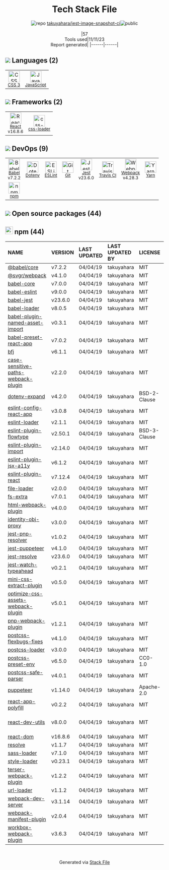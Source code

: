 <!--
--- Readme.md Snippet without images Start ---
## Tech Stack
takuyahara/jest-image-snapshot-ci is built on the following main stack:
- [Jest](http://facebook.github.io/jest/) – Javascript Testing Framework
- [React](https://reactjs.org/) – Javascript UI Libraries
- [JavaScript](https://developer.mozilla.org/en-US/docs/Web/JavaScript) – Languages
- [Webpack](http://webpack.js.org) – JS Build Tools / JS Task Runners
- [Babel](http://babeljs.io/) – JavaScript Compilers
- [ESLint](http://eslint.org/) – Code Review
- [Yarn](https://yarnpkg.com/) – Front End Package Manager
- [css-loader](https://github.com/webpack-contrib/css-loader) – CSS Pre-processors / Extensions
- [Travis CI](http://travis-ci.com/) – Continuous Integration

Full tech stack [here](/techstack.md)
--- Readme.md Snippet without images End ---

--- Readme.md Snippet with images Start ---
## Tech Stack
takuyahara/jest-image-snapshot-ci is built on the following main stack:
- <img width='25' height='25' src='https://img.stackshare.io/service/830/jest.png' alt='Jest'/> [Jest](http://facebook.github.io/jest/) – Javascript Testing Framework
- <img width='25' height='25' src='https://img.stackshare.io/service/1020/OYIaJ1KK.png' alt='React'/> [React](https://reactjs.org/) – Javascript UI Libraries
- <img width='25' height='25' src='https://img.stackshare.io/service/1209/javascript.jpeg' alt='JavaScript'/> [JavaScript](https://developer.mozilla.org/en-US/docs/Web/JavaScript) – Languages
- <img width='25' height='25' src='https://img.stackshare.io/service/1682/IMG_4636.PNG' alt='Webpack'/> [Webpack](http://webpack.js.org) – JS Build Tools / JS Task Runners
- <img width='25' height='25' src='https://img.stackshare.io/service/2739/-1wfGjNw.png' alt='Babel'/> [Babel](http://babeljs.io/) – JavaScript Compilers
- <img width='25' height='25' src='https://img.stackshare.io/service/3337/Q4L7Jncy.jpg' alt='ESLint'/> [ESLint](http://eslint.org/) – Code Review
- <img width='25' height='25' src='https://img.stackshare.io/service/5848/44mC-kJ3.jpg' alt='Yarn'/> [Yarn](https://yarnpkg.com/) – Front End Package Manager
- <img width='25' height='25' src='https://img.stackshare.io/service/8074/default_d2b16fd6997fb2e164de645a34f9b8d5a880d999.png' alt='css-loader'/> [css-loader](https://github.com/webpack-contrib/css-loader) – CSS Pre-processors / Extensions
- <img width='25' height='25' src='https://img.stackshare.io/service/460/Lu6cGu0z_400x400.png' alt='Travis CI'/> [Travis CI](http://travis-ci.com/) – Continuous Integration

Full tech stack [here](/techstack.md)
--- Readme.md Snippet with images End ---
-->
<div align="center">

# Tech Stack File
![](https://img.stackshare.io/repo.svg "repo") [takuyahara/jest-image-snapshot-ci](https://github.com/takuyahara/jest-image-snapshot-ci)![](https://img.stackshare.io/public_badge.svg "public")
<br/><br/>
|57<br/>Tools used|11/11/23 <br/>Report generated|
|------|------|
</div>

## <img src='https://img.stackshare.io/languages.svg'/> Languages (2)
<table><tr>
  <td align='center'>
  <img width='36' height='36' src='https://img.stackshare.io/service/6727/css.png' alt='CSS 3'>
  <br>
  <sub><a href="https://developer.mozilla.org/en-US/docs/Web/CSS/CSS3">CSS 3</a></sub>
  <br>
  <sub></sub>
</td>

<td align='center'>
  <img width='36' height='36' src='https://img.stackshare.io/service/1209/javascript.jpeg' alt='JavaScript'>
  <br>
  <sub><a href="https://developer.mozilla.org/en-US/docs/Web/JavaScript">JavaScript</a></sub>
  <br>
  <sub></sub>
</td>

</tr>
</table>

## <img src='https://img.stackshare.io/frameworks.svg'/> Frameworks (2)
<table><tr>
  <td align='center'>
  <img width='36' height='36' src='https://img.stackshare.io/service/1020/OYIaJ1KK.png' alt='React'>
  <br>
  <sub><a href="https://reactjs.org/">React</a></sub>
  <br>
  <sub>v16.8.6</sub>
</td>

<td align='center'>
  <img width='36' height='36' src='https://img.stackshare.io/service/8074/default_d2b16fd6997fb2e164de645a34f9b8d5a880d999.png' alt='css-loader'>
  <br>
  <sub><a href="https://github.com/webpack-contrib/css-loader">css-loader</a></sub>
  <br>
  <sub></sub>
</td>

</tr>
</table>

## <img src='https://img.stackshare.io/devops.svg'/> DevOps (9)
<table><tr>
  <td align='center'>
  <img width='36' height='36' src='https://img.stackshare.io/service/2739/-1wfGjNw.png' alt='Babel'>
  <br>
  <sub><a href="http://babeljs.io/">Babel</a></sub>
  <br>
  <sub>v7.2.2</sub>
</td>

<td align='center'>
  <img width='36' height='36' src='https://img.stackshare.io/service/8067/default_90dcb1286af7685c68df319c764b80704df1155b.png' alt='Dotenv'>
  <br>
  <sub><a href="https://github.com/motdotla/dotenv">Dotenv</a></sub>
  <br>
  <sub></sub>
</td>

<td align='center'>
  <img width='36' height='36' src='https://img.stackshare.io/service/3337/Q4L7Jncy.jpg' alt='ESLint'>
  <br>
  <sub><a href="http://eslint.org/">ESLint</a></sub>
  <br>
  <sub></sub>
</td>

<td align='center'>
  <img width='36' height='36' src='https://img.stackshare.io/service/1046/git.png' alt='Git'>
  <br>
  <sub><a href="http://git-scm.com/">Git</a></sub>
  <br>
  <sub></sub>
</td>

<td align='center'>
  <img width='36' height='36' src='https://img.stackshare.io/service/830/jest.png' alt='Jest'>
  <br>
  <sub><a href="http://facebook.github.io/jest/">Jest</a></sub>
  <br>
  <sub>v23.6.0</sub>
</td>

<td align='center'>
  <img width='36' height='36' src='https://img.stackshare.io/service/460/Lu6cGu0z_400x400.png' alt='Travis CI'>
  <br>
  <sub><a href="http://travis-ci.com/">Travis CI</a></sub>
  <br>
  <sub></sub>
</td>

<td align='center'>
  <img width='36' height='36' src='https://img.stackshare.io/service/1682/IMG_4636.PNG' alt='Webpack'>
  <br>
  <sub><a href="http://webpack.js.org">Webpack</a></sub>
  <br>
  <sub>v4.28.3</sub>
</td>

<td align='center'>
  <img width='36' height='36' src='https://img.stackshare.io/service/5848/44mC-kJ3.jpg' alt='Yarn'>
  <br>
  <sub><a href="https://yarnpkg.com/">Yarn</a></sub>
  <br>
  <sub></sub>
</td>

</tr>
<tr>
  <td align='center'>
  <img width='36' height='36' src='https://img.stackshare.io/service/1120/lejvzrnlpb308aftn31u.png' alt='npm'>
  <br>
  <sub><a href="https://www.npmjs.com/">npm</a></sub>
  <br>
  <sub></sub>
</td>

</tr>
</table>


## <img src='https://img.stackshare.io/group.svg' /> Open source packages (44)</h2>

## <img width='24' height='24' src='https://img.stackshare.io/service/1120/lejvzrnlpb308aftn31u.png'/> npm (44)

|NAME|VERSION|LAST UPDATED|LAST UPDATED BY|LICENSE|VULNERABILITIES|
|:------|:------|:------|:------|:------|:------|
|[@babel/core](https://www.npmjs.com/@babel/core)|v7.2.2|04/04/19|takuyahara |MIT|N/A|
|[@svgr/webpack](https://www.npmjs.com/@svgr/webpack)|v4.1.0|04/04/19|takuyahara |MIT|N/A|
|[babel-core](https://www.npmjs.com/babel-core)|v7.0.0|04/04/19|takuyahara |MIT|N/A|
|[babel-eslint](https://www.npmjs.com/babel-eslint)|v9.0.0|04/04/19|takuyahara |MIT|N/A|
|[babel-jest](https://www.npmjs.com/babel-jest)|v23.6.0|04/04/19|takuyahara |MIT|N/A|
|[babel-loader](https://www.npmjs.com/babel-loader)|v8.0.5|04/04/19|takuyahara |MIT|N/A|
|[babel-plugin-named-asset-import](https://www.npmjs.com/babel-plugin-named-asset-import)|v0.3.1|04/04/19|takuyahara |MIT|N/A|
|[babel-preset-react-app](https://www.npmjs.com/babel-preset-react-app)|v7.0.2|04/04/19|takuyahara |MIT|N/A|
|[bfj](https://www.npmjs.com/bfj)|v6.1.1|04/04/19|takuyahara |MIT|N/A|
|[case-sensitive-paths-webpack-plugin](https://www.npmjs.com/case-sensitive-paths-webpack-plugin)|v2.2.0|04/04/19|takuyahara |MIT|N/A|
|[dotenv-expand](https://www.npmjs.com/dotenv-expand)|v4.2.0|04/04/19|takuyahara |BSD-2-Clause|N/A|
|[eslint-config-react-app](https://www.npmjs.com/eslint-config-react-app)|v3.0.8|04/04/19|takuyahara |MIT|N/A|
|[eslint-loader](https://www.npmjs.com/eslint-loader)|v2.1.1|04/04/19|takuyahara |MIT|N/A|
|[eslint-plugin-flowtype](https://www.npmjs.com/eslint-plugin-flowtype)|v2.50.1|04/04/19|takuyahara |BSD-3-Clause|N/A|
|[eslint-plugin-import](https://www.npmjs.com/eslint-plugin-import)|v2.14.0|04/04/19|takuyahara |MIT|N/A|
|[eslint-plugin-jsx-a11y](https://www.npmjs.com/eslint-plugin-jsx-a11y)|v6.1.2|04/04/19|takuyahara |MIT|N/A|
|[eslint-plugin-react](https://www.npmjs.com/eslint-plugin-react)|v7.12.4|04/04/19|takuyahara |MIT|N/A|
|[file-loader](https://www.npmjs.com/file-loader)|v2.0.0|04/04/19|takuyahara |MIT|N/A|
|[fs-extra](https://www.npmjs.com/fs-extra)|v7.0.1|04/04/19|takuyahara |MIT|N/A|
|[html-webpack-plugin](https://www.npmjs.com/html-webpack-plugin)|v4.0.0|04/04/19|takuyahara |MIT|N/A|
|[identity-obj-proxy](https://www.npmjs.com/identity-obj-proxy)|v3.0.0|04/04/19|takuyahara |MIT|N/A|
|[jest-pnp-resolver](https://www.npmjs.com/jest-pnp-resolver)|v1.0.2|04/04/19|takuyahara |MIT|N/A|
|[jest-puppeteer](https://www.npmjs.com/jest-puppeteer)|v4.1.0|04/04/19|takuyahara |MIT|N/A|
|[jest-resolve](https://www.npmjs.com/jest-resolve)|v23.6.0|04/04/19|takuyahara |MIT|N/A|
|[jest-watch-typeahead](https://www.npmjs.com/jest-watch-typeahead)|v0.2.1|04/04/19|takuyahara |MIT|N/A|
|[mini-css-extract-plugin](https://www.npmjs.com/mini-css-extract-plugin)|v0.5.0|04/04/19|takuyahara |MIT|N/A|
|[optimize-css-assets-webpack-plugin](https://www.npmjs.com/optimize-css-assets-webpack-plugin)|v5.0.1|04/04/19|takuyahara |MIT|N/A|
|[pnp-webpack-plugin](https://www.npmjs.com/pnp-webpack-plugin)|v1.2.1|04/04/19|takuyahara |MIT|N/A|
|[postcss-flexbugs-fixes](https://www.npmjs.com/postcss-flexbugs-fixes)|v4.1.0|04/04/19|takuyahara |MIT|N/A|
|[postcss-loader](https://www.npmjs.com/postcss-loader)|v3.0.0|04/04/19|takuyahara |MIT|N/A|
|[postcss-preset-env](https://www.npmjs.com/postcss-preset-env)|v6.5.0|04/04/19|takuyahara |CC0-1.0|N/A|
|[postcss-safe-parser](https://www.npmjs.com/postcss-safe-parser)|v4.0.1|04/04/19|takuyahara |MIT|N/A|
|[puppeteer](https://www.npmjs.com/puppeteer)|v1.14.0|04/04/19|takuyahara |Apache-2.0|N/A|
|[react-app-polyfill](https://www.npmjs.com/react-app-polyfill)|v0.2.2|04/04/19|takuyahara |MIT|N/A|
|[react-dev-utils](https://www.npmjs.com/react-dev-utils)|v8.0.0|04/04/19|takuyahara |MIT|[CVE-2021-24033](https://github.com/advisories/GHSA-5q6m-3h65-w53x) (Moderate)|
|[react-dom](https://www.npmjs.com/react-dom)|v16.8.6|04/04/19|takuyahara |MIT|N/A|
|[resolve](https://www.npmjs.com/resolve)|v1.1.7|04/04/19|takuyahara |MIT|N/A|
|[sass-loader](https://www.npmjs.com/sass-loader)|v7.1.0|04/04/19|takuyahara |MIT|N/A|
|[style-loader](https://www.npmjs.com/style-loader)|v0.23.1|04/04/19|takuyahara |MIT|N/A|
|[terser-webpack-plugin](https://www.npmjs.com/terser-webpack-plugin)|v1.2.2|04/04/19|takuyahara |MIT|N/A|
|[url-loader](https://www.npmjs.com/url-loader)|v1.1.2|04/04/19|takuyahara |MIT|N/A|
|[webpack-dev-server](https://www.npmjs.com/webpack-dev-server)|v3.1.14|04/04/19|takuyahara |MIT|N/A|
|[webpack-manifest-plugin](https://www.npmjs.com/webpack-manifest-plugin)|v2.0.4|04/04/19|takuyahara |MIT|N/A|
|[workbox-webpack-plugin](https://www.npmjs.com/workbox-webpack-plugin)|v3.6.3|04/04/19|takuyahara |MIT|N/A|

<br/>
<div align='center'>

Generated via [Stack File](https://github.com/apps/stack-file)
